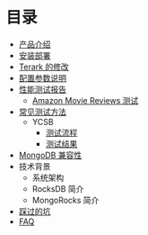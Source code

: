 # 目录

- [产品介绍](README.md)
- [安装部署](installation.md)
- [Terark 的修改](terark_changes.md)
- [配置参数说明](config_summary.md)
- [性能测试报告](benchmarks.md)
  * [Amazon Movie Reviews 测试](amazon_movie_reviews_benchmark.md)
- [常见测试方法](benchmark_tools.md)
  * YCSB
    * [测试流程](benchmark_ycsb_how_to.md)
    * [测试结果](benchmark_ycsb_result.md)
- [MongoDB 兼容性](compatibility.md)
- 技术背景
  * 系统架构
  * RocksDB 简介
  * MongoRocks 简介
- [踩过的坑](story.md)
- [FAQ](FAQ.md)
